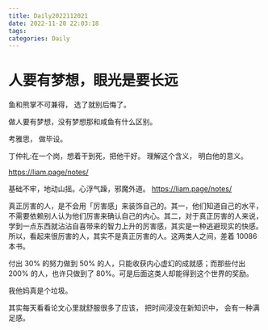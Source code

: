 ```yaml
---
title: Daily2022112021
date: 2022-11-20 22:03:18
tags:
categories: Daily
---
```

# 人要有梦想，眼光是要长远
鱼和熊掌不可兼得，
选了就别后悔了。

做人要有梦想，没有梦想那和咸鱼有什么区别。

考雅思，
做毕设。

丁仲礼:在一个岗，想着干到死，把他干好。
理解这个含义，
明白他的意义。

https://liam.page/notes/

基础不牢，地动山摇。心浮气躁，邪魔外道。
https://liam.page/notes/

真正厉害的人，是不会用「厉害感」来装饰自己的。其一，他们知道自己的水平，不需要依赖别人认为他们厉害来确认自己的内心。其二，对于真正厉害的人来说，学到一点东西就沾沾自喜带来的智力上升的厉害感，其实是一种逃避现实的快感。所以，看起来很厉害的人，其实不是真正厉害的人。这两类人之间，差着 10086 本书。

付出 30% 的努力做到 50% 的人，只能收获内心虚幻的成就感；而那些付出 200% 的人，也许只做到了 80%。可是后面这类人却能得到这个世界的奖励。

我他妈真是个垃圾。

其实每天看看论文心里就舒服很多了应该，
把时间浸没在新知识中，
会有一种满足感。

